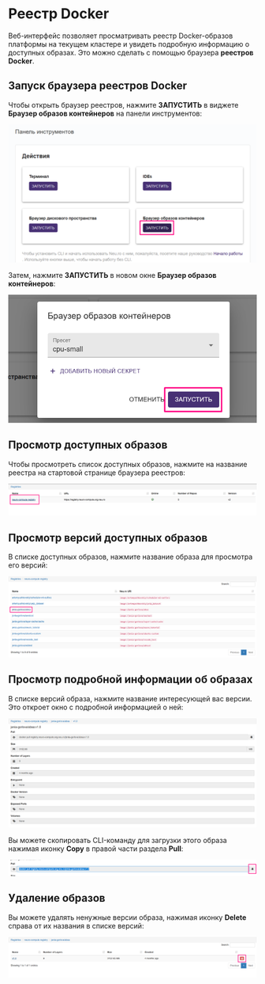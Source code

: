 # Реестр Docker

Веб-интерфейс позволяет просматривать реестр Docker-образов платформы на текущем кластере и увидеть подробную информацию о доступных образах. Это можно сделать с помощью браузера **реестров Docker**.

## Запуск браузера реестров Docker

Чтобы открыть браузер реестров, нажмите **ЗАПУСТИТЬ** в виджете **Браузер образов контейнеров** на панели инструментов:

![](../../.gitbook/assets/image%20%28180%29.png)

Затем, нажмите **ЗАПУСТИТЬ** в новом окне **Браузер образов контейнеров**:

![](../../.gitbook/assets/image%20%28184%29.png)

## Просмотр доступных образов

Чтобы просмотреть список доступных образов, нажмите на название реестра на стартовой странице браузера реестров:

![](../../.gitbook/assets/image%20%28130%29.png)

## Просмотр версий доступных образов

В списке доступных образов, нажмите название образа для просмотра его версий:

![](../../.gitbook/assets/image%20%28138%29.png)

## Просмотр подробной информации об образах

В списке версий образа, нажмите название интересующей вас версии. Это откроет окно с подробной информацией о ней:

![](../../.gitbook/assets/image%20%28139%29.png)

Вы можете скопировать CLI-команду для загрузки этого образа нажимая иконку **Copy** в правой части раздела **Pull**:

![](../../.gitbook/assets/image%20%28135%29.png)

## Удаление образов

Вы можете удалять ненужные версии образа, нажимая иконку **Delete** справа от их названия в списке версий:

![](../../.gitbook/assets/image%20%28133%29.png)

